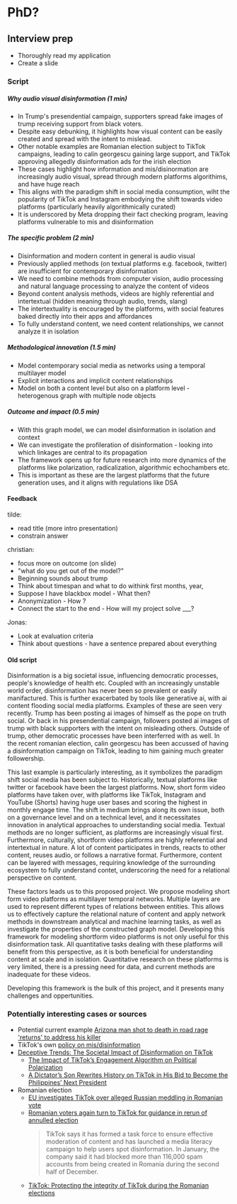 # PhD?

## Interview prep

* Thoroughly read my application
* Create a slide

### Script

##### Why audio visual disinformation (1 min)

* In Trump's presendential campaign, supporters spread fake images of trump receiving support from black voters. 
* Despite easy debunking, it highlights how visual content can be easily created and spread with the intent to mislead.
* Other notable examples are Romanian election subject to TikTok campaigns, leading to calin georgescu gaining large support, and TikTok approving allegedly disinformation ads for the irish election
* These cases highlight how information and mis/disinormation are increasingly audio visual, spread through modern platforms algorithims, and have huge reach
* This aligns with the paradigm shift in social media consumption, wiht the popularity of TikTok and Instagram embodying the shift towards video platforms (particularly heavily algorithmically curated) 
* It is underscored by Meta dropping their fact checking program, leaving platforms vulnerable to mis and disinformation

##### The specific problem (2 min)

* Disinformation and modern content in general is audio visual
* Previously applied methods (on textual platforms e.g. facebook, twitter) are insufficient for contemporary disinformation
* We need to combine methods from computer vision, audio processing and natural language processing to analyze the content of videos
* Beyond content analysis methods, videos are highly referential and intertextual (hidden meaning through audio, trends, slang)
* The intertextuality is encouraged by the platforms, with social features baked directly into their apps and affordances
* To fully understand content, we need content relationships, we cannot analyze it in isolation

##### Methodological innovation (1.5 min)

* Model contemporary social media as networks using a temporal multilayer model
* Explicit interactions and implicit content relationships
* Model on both a content level but also on a platform level - heterogenous graph with multiple node objects

##### Outcome and impact (0.5 min)

* With this graph model, we can model disinformation in isolation and context
* We can investigate the profileration of disinformation - looking into which linkages are central to its propagation
* The framework opens up for future research into more dynamics of the platforms like polarization, radicalization, algorithmic echochambers etc.
* This is important as these are the largest platforms that the future generation uses, and it aligns with regulations like DSA

#### Feedback

tilde:
* read title (more intro presentation)
* constrain answer

christian:
* focus more on outcome (on slide)
* "what do you get out of the model?"
* Beginning sounds about trump
* Think about timespan and what to do withink first months, year, 
* Suppose I have blackbox model - What then?
* Anonymization - How ?
* Connect the start to the end - How will my project solve ___?
	
Jonas:
* Look at evaluation criteria
* Think about questions - have a sentence prepared about everything

#### Old script

Disinformation is a big societal issue, influencing democratic processes, people's knowledge of health etc. Coupled with an increasingly unstable world order, disinformation has never been so prevalent or easily manifactured. This is further exacerbated by tools like generative ai, with ai content flooding social media platforms. Examples of these are seen very recently. Trump has been posting ai images of himself as the pope on truth social. Or back in his presendential campaign, followers posted ai images of trump with black supporters with the intent on misleading others. Outside of trump, other democratic processes have been interferred with as well. In the recent romanian election, calin georgescu has been accussed of having a disinformation campaign on TikTok, leading to him gaining much greater followership. 

This last example is particularly interesting, as it symbolizes the paradigm shift social media has been subject to. Historically, textual platforms like twitter or facebook have been the largest platforms. Now, short form video platforms have taken over, with platforms like TikTok, Instagram and YouTube (Shorts) having huge user bases and scoring the highest in monthly engage time. The shift in medium brings along its own issue, both on a governance level and on a technical level, and it necessitates innovation in analytical approaches to understanding social media. Textual methods are no longer sufficient, as platforms are increasingly visual first. Furthermore, culturally, shortform video platforms are highly referential and intertextual in nature. A lot of content participates in trends, reacts to other content, reuses audio, or follows a narrative format. Furthermore, content can be layered with messages, requiring knowledge of the surrounding ecosystem to fully understand contet, underscoring the need for a relational perspective on content. 

These factors leads us to this proposed project. We propose modeling short form video platforms as multilayer temporal networks. Multiple layers are used to represent different types of relations between entities. This allows us to effectively capture the relational nature of content and apply network methods in downstream analytical and machine learning tasks, as well as investigate the properties of the constructed graph model. Developing this framework for modeling shortform video platforms is not only useful for this disinformation task. All quantitative tasks dealing with these platforms will benefit from this perspective, as it is both beneficial for understanding content at scale and in isolation. Quantitative research on these platforms is very limited, there is a pressing need for data, and current methods are inadequate for these videos. 

Developing this framework is the bulk of this project, and it presents many challenges and oppertunities. 

### Potentially interesting cases or sources

* Potential current example [Arizona man shot to death in road rage 'returns' to address his killer](https://www.bbc.com/news/articles/cq808px90wxo)
* TikTok's own [policy on mis/disinformation](https://www.tiktok.com/transparency/en-us/combating-misinformation/)
* [Deceptive Trends: The Societal Impact of Disinformation on TikTok](https://www.internationalaffairs.org.au/australianoutlook/deceptive-trends-the-societal-impact-of-disinformation-on-tiktok/)
	* [The Impact of TikTok’s Engagement Algorithm on Political Polarization](https://www.shiruizhong.com/TheIndependentProject.pdf)
	* [A Dictator’s Son Rewrites History on TikTok in His Bid to Become the Philippines’ Next President](https://time.com/6173757/bongbong-marcos-tiktok-philippines-election/)
* Romanian election
	* [EU investigates TikTok over alleged Russian meddling in Romanian vote](https://www.bbc.com/news/articles/cm2v13nz202o)
	* [Romanian voters again turn to TikTok for guidance in rerun of annulled election](https://www.reuters.com/world/europe/romanian-voters-again-turn-tiktok-guidance-rerun-annulled-election-2025-05-01/)
		> TikTok says it has formed a task force to ensure effective moderation of content and has launched a media literacy campaign to help users spot disinformation. In January, the company said it had blocked more than 116,000 spam accounts from being created in Romania during the second half of December.
	* [TikTok: Protecting the integrity of TikTok during the Romanian elections](https://newsroom.tiktok.com/en-eu/protecting-the-integrity-of-tiktok-during-the-romanian-elections)
